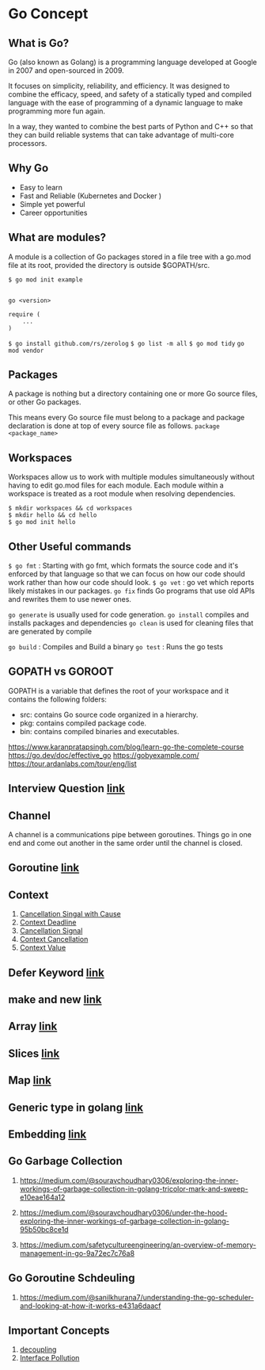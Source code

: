 # Go Concept
## What is Go?
Go (also known as Golang) is a programming language developed at Google in 2007 and open-sourced in 2009.

It focuses on simplicity, reliability, and efficiency. It was designed to combine the efficacy, speed, and safety of a statically typed and compiled language with the ease of programming of a dynamic language to make programming more fun again.

In a way, they wanted to combine the best parts of Python and C++ so that they can build reliable systems that can take advantage of multi-core processors.


## Why Go 
* Easy to learn
* Fast and Reliable (Kubernetes and Docker )
* Simple yet powerful
* Career opportunities  

## What are modules?
A module is a collection of Go packages stored in a file tree with a go.mod file at its root, provided the directory is outside $GOPATH/src.

`$ go mod init example`

```module <name>

go <version>

require (
	...
)
```

`$ go install github.com/rs/zerolog`
`$ go list -m all`
`$ go mod tidy`
`go mod vendor`


## Packages 

A package is nothing but a directory containing one or more Go source files, or other Go packages.

This means every Go source file must belong to a package and package declaration is done at top of every source file as follows.
`package <package_name>`

## Workspaces

Workspaces allow us to work with multiple modules simultaneously without having to edit go.mod files for each module. Each module within a workspace is treated as a root module when resolving dependencies.

```shell
$ mkdir workspaces && cd workspaces
$ mkdir hello && cd hello
$ go mod init hello
```

## Other Useful commands 

`$ go fmt` : Starting with go fmt, which formats the source code and it's enforced by that language so that we can focus on how our code should work rather than how our code should look.
`$ go vet` : go vet which reports likely mistakes in our packages.
`go fix` finds Go programs that use old APIs and rewrites them to use newer ones.

`go generate` is usually used for code generation.
`go install` compiles and installs packages and dependencies
`go clean` is used for cleaning files that are generated by compile

`go build` : Compiles and Build a binary 
`go test` : Runs the go tests





## GOPATH vs GOROOT

GOPATH is a variable that defines the root of your workspace and it contains the following folders:
* src: contains Go source code organized in a hierarchy.
* pkg: contains compiled package code.
* bin: contains compiled binaries and executables.




https://www.karanpratapsingh.com/blog/learn-go-the-complete-course
https://go.dev/doc/effective_go
https://gobyexample.com/
https://tour.ardanlabs.com/tour/eng/list

## Interview Question [link](docs/Interview_Question.md)

## Channel

A channel is a communications pipe between goroutines. Things go in one end and come out another in the same order until the channel is closed.

## Goroutine [link](goroutine/README.md)
## Context
1. [Cancellation Singal with Cause](../context/cancellation_signal_with_cause.go)
2. [Context Deadline](../context/context_deadline.go)
3. [Cancellation Signal](../context/emit_cancellation_signal.go)
4. [Context Cancellation](../context/context_cancellation.go)
5. [Context Value](../context/context_values.go)

## Defer Keyword [link](defer/README.md)

## make and new [link](docs/make_and_new.md)

## Array [link](docs/arrays.md)

## Slices [link](docs/slices.md)

## Map [link](docs/map.md)

## Generic type in golang [link](generic_type/README.md)

## Embedding [link](https://tour.ardanlabs.com/tour/eng/embedding/1)

## Go Garbage Collection

1. https://medium.com/@souravchoudhary0306/exploring-the-inner-workings-of-garbage-collection-in-golang-tricolor-mark-and-sweep-e10eae164a12

2. https://medium.com/@souravchoudhary0306/under-the-hood-exploring-the-inner-workings-of-garbage-collection-in-golang-95b50bc8ce1d

3. https://medium.com/safetycultureengineering/an-overview-of-memory-management-in-go-9a72ec7c76a8

## Go Goroutine Schdeuling 

1. https://medium.com/@sanilkhurana7/understanding-the-go-scheduler-and-looking-at-how-it-works-e431a6daacf


## Important Concepts

1. [decoupling](https://tour.ardanlabs.com/tour/eng/composition-decoupling/1)
2. [Interface Pollution](https://tour.ardanlabs.com/tour/eng/composition-pollution)


